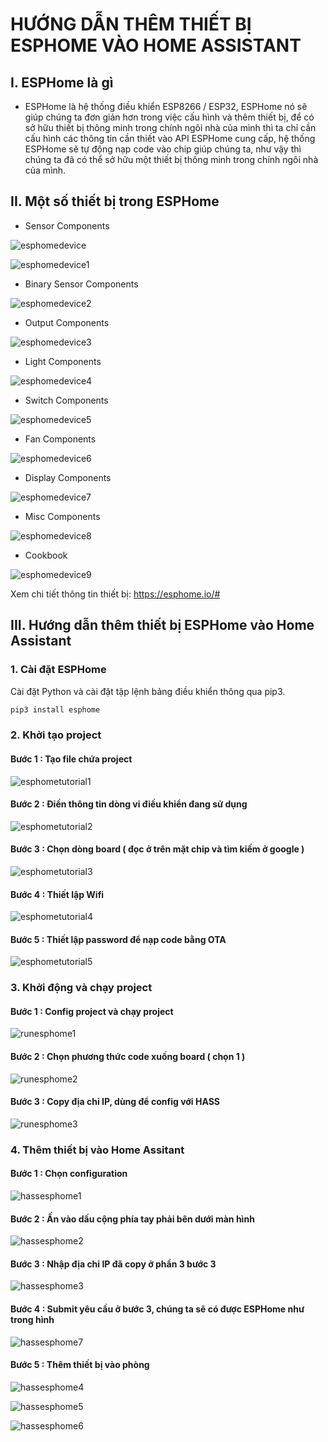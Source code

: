 # HƯỚNG DẪN THÊM THIẾT BỊ ESPHOME VÀO HOME ASSISTANT

## I. ESPHome là gì

* ESPHome là hệ thống điều khiển ESP8266 / ESP32, ESPHome nó sẽ giúp chúng ta đơn giản hơn trong việc cấu hình và thêm thiết bị, để có sở hữu thiết bị thông minh trong chính ngôi nhà của mình thì ta chỉ cần cấu hình các thông tin cần thiết vào API ESPHome cung cấp, hệ thống ESPHome sẽ tự động nạp code vào chip giúp chúng ta, như vậy thì chúng ta đã có thể sở hữu một thiết bị thông minh trong chính ngôi nhà của mình.

## II. Một số thiết bị trong ESPHome

* Sensor Components

![esphomedevice](../_static/images/esphome1.png)

![esphomedevice1](../_static/images/esphome2.png)

* Binary Sensor Components

![esphomedevice2](../_static/images/esphome3.png)

* Output Components

![esphomedevice3](../_static/images/esphome4.png)

* Light Components

![esphomedevice4](../_static/images/esphome5.png)

* Switch Components

![esphomedevice5](../_static/images/esphome6.png)

* Fan Components

![esphomedevice6](../_static/images/esphome7.png)

* Display Components

![esphomedevice7](../_static/images/esphome8.png)

* Misc Components

![esphomedevice8](../_static/images/esphome9.png)

* Cookbook

![esphomedevice9](../_static/images/esphome10.png)

Xem chi tiết thông tin thiết bị: https://esphome.io/#

## III. Hướng dẫn thêm thiết bị ESPHome vào Home Assistant

### 1. Cài đặt ESPHome

Cài đặt Python và cài đặt tập lệnh bảng điều khiển thông qua pip3.

```python
pip3 install esphome
```
### 2. Khởi tạo project 

#### Bước 1 : Tạo file chứa project

![esphometutorial1](../_static/images/esphometutorial1.png)

#### Bước 2 : Điền thông tin dòng vi điều khiển đang sử dụng 

![esphometutorial2](../_static/images/esphometutorial2.png)

#### Bước 3 : Chọn dòng board ( đọc ở trên mặt chip và tìm kiếm ở google )

![esphometutorial3](../_static/images/esphometutorial3.png)

#### Bước 4 : Thiết lập Wifi

![esphometutorial4](../_static/images/esphometutorial4.png)

#### Bước 5 : Thiết lập password để nạp code bằng OTA 

![esphometutorial5](../_static/images/esphometutorial5.png)

### 3. Khởi động và chạy project 

#### Bước 1 : Config project và chạy project 

![runesphome1](../_static/images/runesphome1.png)

#### Bước 2 : Chọn phương thức code xuống board ( chọn 1 )

![runesphome2](../_static/images/runesphome2.png)

#### Bước 3 : Copy địa chỉ IP, dùng để config với HASS

![runesphome3](../_static/images/runesphome3.png)

### 4. Thêm thiết bị vào Home Assitant

#### Bước 1 : Chọn configuration

![hassesphome1](../_static/images/hassesphome1.png)

#### Bước 2 : Ấn vào dấu cộng phía tay phải bên dưới màn hình

![hassesphome2](../_static/images/hassesphome2.png)

#### Bước 3 : Nhập địa chỉ IP đã copy ở phần 3 bước 3

![hassesphome3](../_static/images/hassesphome3.png)

#### Bước 4 : Submit yêu cầu ở bước 3, chúng ta sẽ có được ESPHome như trong hình

![hassesphome7](../_static/images/hassesphome4.png)

#### Bước 5 : Thêm thiết bị vào phòng 

![hassesphome4](../_static/images/hassesphome5.png)

![hassesphome5](../_static/images/hassesphome6.png)

![hassesphome6](../_static/images/hassesphome7.png)








